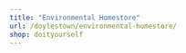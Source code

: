 ```yaml
---
title: "Environmental Homestore"
url: /doylestown/environmental-homestore/
shop: doityourself
---
```

